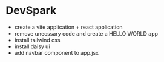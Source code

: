 # DevSpark

- create a vite application + react application
- remove unecssary code and create a HELLO WORLD app
- install tailwind css
- install daisy ui
- add navbar component to app.jsx
